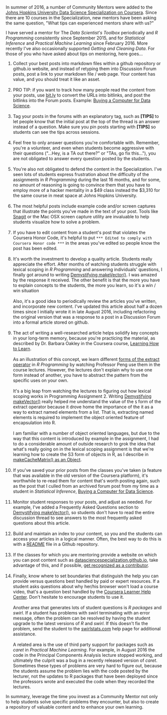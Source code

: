 In summer of 2016, a number of Community Mentors were added to the [Johns Hopkins University Data Science Specialization on Coursera](http://bit.ly/2czgkI7). Since there are 10 courses in the Specialization, new mentors have been asking the same question, "What tips can experienced mentors share with us?"

I have served a mentor for The *Data Scientist's Toolbox* periodically and *R Programming* consistently since September 2015, and for *Statistical Inference* and *Practical Machine Learning* since February 2016. More recently I've also occasionally supported *Getting and Cleaning Data*.  For those of you who have asked about tips on mentoring, here goes...

1. Collect your best posts into markdown files within a github repository or github.io website, and instead of retyping them into Discussion Forum posts, post a link to your markdown file / web page. Your content has value, and you should treat it like an asset.<br><br>
2. PRO TIP: if you want to track how many people read the content from your posts, use [bit.ly](http://bit.ly) to convert the URLs into bitlinks, and post the bitlinks into the Forum posts. Example: [Buying a Computer for Data Science](http://bit.ly/2bHgwAY).<br><br>
3. Tag your posts in the forums with an explanatory tag, such as <strong>[TIPS]</strong> to let people know that the initial post at the top of the thread is an answer instead of a question.
Make sure you pin posts starting with <strong>[TIPS]</strong> so students can see the tips across sessions.<br><br>
4. Feel free to only answer questions you're comfortable with. Remember, you're a volunteer, and even when students become aggressive with their questions ("...Hey, is a TA out there?" or "TAs, go fix this..."), you are not obligated to answer every question posted by the students.<br><br>
5. You're also not obligated to defend the content in the Specialization. I've seen lots of students express frustration about the difficulty of the assignments in *R Programming* during the last 16 months, and for some, no amount of reasoning is going to convince them that you have to employ more of a hacker mentality in a $49 class instead the $3,310 for the same course in meat space at Johns Hopkins University.<br><br>
6. The most helpful posts include example code and/or screen captures that illustrate the points you've made in the text of your post. Tools like [Snagit](https://www.techsmith.com/snagit.html) or the Mac OSX screen capture utility are invaluable to help students visualize how to solve a problem.<br><br>
7. If you have to edit content from a student's post that violates the Coursera Honor Code, it's helpful to put `*** Edited to comply with Coursera Honor code ***`  in the areas you've edited so people know the post has been edited.<br><br>
8. It's worth the investment to develop a quality article. Students really appreciate the effort. After months of watching students struggle with lexical scoping in *R Programming* and answering individuals' questions, I finally got around to writing [Demystifying makeVector()](http://bit.ly/2bTXXfq). I was amazed by the response it received. The other benefit is that the more you have to explain concepts to the students, the more you learn, so it's a win / win situation <br><br>Also, it's a good idea to periodically review the articles you've written, and incorporate new content.  I've updated this article about half a dozen times since I initially wrote it in late August 2016, including refactoring the original version that was a response to a post in a Discussion Forum into a formal article stored on github. <br><br>
9. The act of writing a well-researched article helps solidify key concepts in your long-term memory, because you're practicing the material, as described by Dr. Barbara Oakley in the Coursera course, [Learning How to Learn](http://bit.ly/2ceNrxk). <br><br>As an illustration of this concept, we learn different [forms of the extract operator](http://bit.ly/2bzLYTL) in *R Programming* by watching Professor Peng use them in the course lectures. However, the lectures don't explain why to use one form instead of another, you have to abstract the pattern from the specific uses on your own. <br><br>It's a big leap from watching the lectures to figuring out how lexical scoping works in Programming Assignment 2. Writing  [Demystifying makeVector()](http://bit.ly/2bTXXfq) really helped me understand the value of the `$` form of the extract operator because it drove home the importance of the it as a way to extract named elements from a list. That is, extracting named elements is required to implement the object oriented feature of encapsulation into R. <br><br> I am familiar with a number of object oriented languages, but due to the way that this content is introduced by example in the assignment, I had to do a considerable amount of outside research to grok the idea that what's really going on in the lexical scoping assignment is that we're learning how to create the S3 form of objects in R, as I describe in [makeCacheMatrix() as an Object](http://bit.ly/2byUe4e). <br><br>
10. If you've saved your prior posts from the classes you've taken (a feature that was available in the old version of the Coursera platform), it's worthwhile to re-read them for content that's worth posting again, such as the post that I culled from an archived forum post from my time as a student in *Statistical Inference*, [Buying a Computer for Data Science](http://bit.ly/2bHgwAY).<br><br>
11. Monitor student responses to your posts, and adjust as needed. For example, I've added a Frequently Asked Questions section to  [Demystifying makeVector()](http://bit.ly/2bTXXfq), so students don't have to read the entire discussion thread to see answers to the most frequently asked questions about this article.<br><br>
12. Build and maintain an index to your content, so you and the students can access your articles in a logical manner. Often, the best way to do this is with a [README](http://bit.ly/2basuUp) file in a Github repository. <br><br>
13. If the classes for which you are mentoring provide a website on which you can post content such as [datasciencespecialization.github.io](http://datasciencespecialization.github.io/index.html), take advantage of this, and if possible, [get recognized as a contributor](http://datasciencespecialization.github.io/about/). <br><br>
14. Finally, know where to set boundaries that distinguish the help you can provide versus questions best handled by paid or expert resources. If a student asks questions about why her/his browser won't load a course video, that's a question best handled by the [Coursera Learner Help Center](http://bit.ly/2c40Ati). Don't hesitate to encourage students to use it. <br><br> Another area that generates lots of student questions is *R packages* and *swirl*. If a student has problems with swirl terminating with an error message, often the problem can be resolved by having the student upgrade to the latest versions of *R* and *swirl*. If this doesn't fix the problem, send the student to the [swirlstats.com](http://swirlstats.com/help.html) help page for additional assistance. <br><br> A related area is the use of third party support for packages such as *caret* in *Practical Machine Learning*. For example, in August 2016 the code in the Principal Components Analysis lecture stopped working, and ultimately the culprit was a bug in a recently released version of *caret*. Sometimes these types of problems are very hard to figure out, because the students assume the problem lies with the code posted by the lecturer, not the updates to R packages that have been deployed since the professors wrote and executed the code when they recorded the lectures. 

In summary, leverage the time you invest as a Community Mentor not only to help students solve specific problems they encounter, but also to create a repository of valuable content and to enhance your own learning.  
